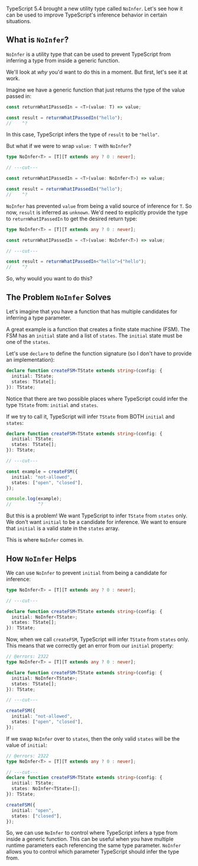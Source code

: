 TypeScript 5.4 brought a new utility type called `NoInfer`. Let's see how it can be used to improve TypeScript's inference behavior in certain situations.

## What is `NoInfer`?

`NoInfer` is a utility type that can be used to prevent TypeScript from inferring a type from inside a generic function.

We'll look at _why_ you'd want to do this in a moment. But first, let's see it at work.

Imagine we have a generic function that just returns the type of the value passed in:

```ts twoslash
const returnWhatIPassedIn = <T>(value: T) => value;

const result = returnWhatIPassedIn("hello");
//    ^?
```

In this case, TypeScript infers the type of `result` to be `"hello"`.

But what if we were to wrap `value: T` with `NoInfer`?

```ts twoslash
type NoInfer<T> = [T][T extends any ? 0 : never];

// ---cut---

const returnWhatIPassedIn = <T>(value: NoInfer<T>) => value;

const result = returnWhatIPassedIn("hello");
//    ^?
```

`NoInfer` has prevented `value` from being a valid source of inference for `T`. So now, `result` is inferred as `unknown`. We'd need to explicitly provide the type to `returnWhatIPassedIn` to get the desired return type:

```ts twoslash
type NoInfer<T> = [T][T extends any ? 0 : never];

const returnWhatIPassedIn = <T>(value: NoInfer<T>) => value;

// ---cut---

const result = returnWhatIPassedIn<"hello">("hello");
//    ^?
```

So, why would you want to do this?

## The Problem `NoInfer` Solves

Let's imagine that you have a function that has multiple candidates for inferring a type parameter.

A great example is a function that creates a finite state machine (FSM). The FSM has an `initial` state and a list of `states`. The `initial` state must be one of the `states`.

Let's use `declare` to define the function signature (so I don't have to provide an implementation):

```ts twoslash
declare function createFSM<TState extends string>(config: {
  initial: TState;
  states: TState[];
}): TState;
```

Notice that there are two possible places where TypeScript could infer the type `TState` from: `initial` and `states`.

If we try to call it, TypeScript will infer `TState` from BOTH `initial` and `states`:

```ts twoslash
declare function createFSM<TState extends string>(config: {
  initial: TState;
  states: TState[];
}): TState;

// ---cut---

const example = createFSM({
  initial: "not-allowed",
  states: ["open", "closed"],
});

console.log(example);
//          ^?
```

But this is a problem! We want TypeScript to infer `TState` from `states` only. We don't want `initial` to be a candidate for inference. We want to ensure that `initial` is a valid state in the `states` array.

This is where `NoInfer` comes in.

## How `NoInfer` Helps

We can use `NoInfer` to prevent `initial` from being a candidate for inference:

```ts twoslash
type NoInfer<T> = [T][T extends any ? 0 : never];

// ---cut---

declare function createFSM<TState extends string>(config: {
  initial: NoInfer<TState>;
  states: TState[];
}): TState;
```

Now, when we call `createFSM`, TypeScript will infer `TState` from `states` only. This means that we correctly get an error from our `initial` property:

```ts twoslash
// @errors: 2322
type NoInfer<T> = [T][T extends any ? 0 : never];

declare function createFSM<TState extends string>(config: {
  initial: NoInfer<TState>;
  states: TState[];
}): TState;

// ---cut---

createFSM({
  initial: "not-allowed",
  states: ["open", "closed"],
});
```

If we swap `NoInfer` over to `states`, then the only valid `states` will be the value of `initial`:

```ts twoslash
// @errors: 2322
type NoInfer<T> = [T][T extends any ? 0 : never];

// ---cut---
declare function createFSM<TState extends string>(config: {
  initial: TState;
  states: NoInfer<TState>[];
}): TState;

createFSM({
  initial: "open",
  states: ["closed"],
});
```

So, we can use `NoInfer` to control where TypeScript infers a type from inside a generic function. This can be useful when you have multiple runtime parameters each referencing the same type parameter. `NoInfer` allows you to control which parameter TypeScript should infer the type from.

